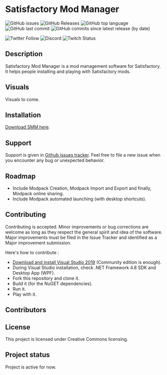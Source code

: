 # Satisfactory Mod Manager
![GitHub issues](https://img.shields.io/github/issues/ShadCanard/Satisfactory-Mod-Manager?style=for-the-badge) 
![GitHub Releases](https://img.shields.io/github/downloads/ShadCanard/Satisfactory-Mod-Manager/latest/total?style=for-the-badge) 
![GitHub top language](https://img.shields.io/github/languages/top/ShadCanard/Satisfactory-Mod-Manager?style=for-the-badge) 
![GitHub last commit](https://img.shields.io/github/last-commit/ShadCanard/Satisfactory-Mod-Manager?logo=github&style=for-the-badge)
![GitHub commits since latest release (by date)](https://img.shields.io/github/commits-since/ShadCanard/Satisfactory-Mod-Manager/latest?style=for-the-badge)

![Twitter Follow](https://img.shields.io/twitter/follow/ShadCanard?style=for-the-badge&logo=twitter) ![Discord](https://img.shields.io/discord/530798116157259787?label=Discord&logo=discord&style=for-the-badge) ![Twitch Status](https://img.shields.io/twitch/status/ShadCanard?logo=twitch&style=for-the-badge)
## Description
Satisfactory Mod Manager is a mod management software for Satisfactory. It helps people installing and playing with Satisfactory mods. 

## Visuals
Visuals to come.

## Installation
[Download SMM here](about:blank).

## Support
Support is given in [Github issues tracker](https://github.com/ShadCanard/Satisfactory-Mod-Manager/issues). Feel free to file a new issue when you encounter any bug or unexpected behavior.

## Roadmap
- Include Modpack Creation, Modpack Import and Export and finally, Modpack online sharing.
- Include Modpack automated launching (with desktop shortcuts).

## Contributing
Contributing is accepted. Minor improvements or bug corrections are welcome as long as they respect the general spirit and idea of the software.
Major improvements must be filed in the Issue Tracker and identified as a Major improvement submission. 

Here's how to contribute :
- [Download and install Visual Studio 2019](https://visualstudio.microsoft.com/fr/downloads/) (Community edition is enough).
- During Visual Studio installation, check .NET Framework 4.8 SDK and Desktop App (WPF).
- Fork this repository and clone it.
- Build it (for the NuGET dependencies).
- Run it.
- Play with it.

## Contributors

## License
This project is licensed under Creative Commons licensing.

## Project status
Project is active for now.
